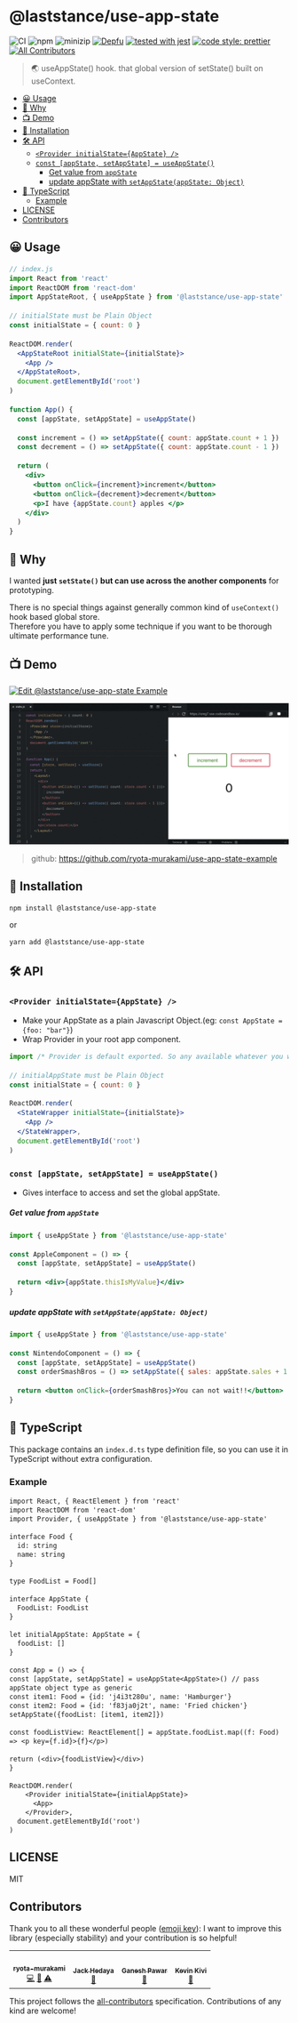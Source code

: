 # @laststance/use-app-state

![CI](https://github.com/laststance/use-app-state/workflows/CI/badge.svg) ![npm](https://img.shields.io/npm/v/@laststance/use-app-state) ![minizip](https://badgen.net/bundlephobia/minzip/@laststance/use-app-state) [![Depfu](https://badges.depfu.com/badges/7c09c0977aa273b25bebc74befdfbee9/overview.svg)](https://depfu.com/github/laststance/use-app-state?project_id=9896) [![tested with jest](https://img.shields.io/badge/tested_with-jest-99424f.svg)](https://github.com/facebook/jest) [![code style: prettier](https://img.shields.io/badge/code_style-prettier-ff69b4.svg?style=flat-square)](https://github.com/prettier/prettier) [![All Contributors](https://img.shields.io/badge/all_contributors-5-orange.svg?style=flat-square)](#contributors)

> 🌏 useAppState() hook. that global version of setState() built on useContext.

<!-- START doctoc generated TOC please keep comment here to allow auto update -->
<!-- DON'T EDIT THIS SECTION, INSTEAD RE-RUN doctoc TO UPDATE -->

- [😀 Usage](#-usage)
- [🤔 Why](#-why)
- [📺 Demo](#-demo)
- [💾 Installation](#-installation)
- [🛠 API](#%F0%9F%9B%A0-api)
  - [`<Provider initialState={AppState} />`](#provider-initialstateappstate-)
  - [`const [appState, setAppState] = useAppState()`](#const-appstate-setappstate--useappstate)
    - [Get value from `appState`](#get-value-from-appstate)
    - [update appState with `setAppState(appState: Object)`](#update-appstate-with-setappstateappstate-object)
- [📕 TypeScript](#-typescript)
  - [Example](#example)
- [LICENSE](#license)
- [Contributors](#contributors)

<!-- END doctoc generated TOC please keep comment here to allow auto update -->

## 😀 Usage

```jsx
// index.js
import React from 'react'
import ReactDOM from 'react-dom'
import AppStateRoot, { useAppState } from '@laststance/use-app-state'

// initialState must be Plain Object
const initialState = { count: 0 }

ReactDOM.render(
  <AppStateRoot initialState={initialState}>
    <App />
  </AppStateRoot>,
  document.getElementById('root')
)

function App() {
  const [appState, setAppState] = useAppState()

  const increment = () => setAppState({ count: appState.count + 1 })
  const decrement = () => setAppState({ count: appState.count - 1 })

  return (
    <div>
      <button onClick={increment}>increment</button>
      <button onClick={decrement}>decrement</button>
      <p>I have {appState.count} apples </p>
    </div>
  )
}
```

## 🤔 Why

I wanted **just `setState()` but can use across the another components** for prototyping.

There is no special things against generally common kind of `useContext()` hook based global store.  
Therefore you have to apply some technique if you want to be thorough ultimate performance tune.

## 📺 Demo

[![Edit @laststance/use-app-state Example](https://codesandbox.io/static/img/play-codesandbox.svg)](https://codesandbox.io/s/laststanceuse-app-state-example-1r0ff?fontsize=14&hidenavigation=1&theme=dark)

<a href="https://codesandbox.io/s/laststanceuse-app-state-example-1r0ff?fontsize=14&hidenavigation=1&theme=dark">![codesandbox](./images/codesandbox.gif)</a>

> github: https://github.com/ryota-murakami/use-app-state-example

## 💾 Installation

```sh
npm install @laststance/use-app-state
```

or

```sh
yarn add @laststance/use-app-state
```

## 🛠 API

### `<Provider initialState={AppState} />`

- Make your AppState as a plain Javascript Object.(eg: `const AppState = {foo: "bar"}`)
- Wrap Provider in your root app component.

```jsx
import /* Provider is default exported. So any available whatever you want */ StateWrapper from '@laststance/use-app-state'

// initialAppState must be Plain Object
const initialState = { count: 0 }

ReactDOM.render(
  <StateWrapper initialState={initialState}>
    <App />
  </StateWrapper>,
  document.getElementById('root')
)
```

### `const [appState, setAppState] = useAppState()`

- Gives interface to access and set the global appState.

##### Get value from `appState`

```jsx
import { useAppState } from '@laststance/use-app-state'

const AppleComponent = () => {
  const [appState, setAppState] = useAppState()

  return <div>{appState.thisIsMyValue}</div>
}
```

##### update appState with `setAppState(appState: Object)`

```jsx
import { useAppState } from '@laststance/use-app-state'

const NintendoComponent = () => {
  const [appState, setAppState] = useAppState()
  const orderSmashBros = () => setAppState({ sales: appState.sales + 1 })

  return <button onClick={orderSmashBros}>You can not wait!!</button>
}
```

## 📕 TypeScript

This package contains an `index.d.ts` type definition file, so you can use it in TypeScript without extra configuration.

### Example

```tsx
import React, { ReactElement } from 'react'
import ReactDOM from 'react-dom'
import Provider, { useAppState } from '@laststance/use-app-state'

interface Food {
  id: string
  name: string
}

type FoodList = Food[]

interface AppState {
  FoodList: FoodList
}

let initialAppState: AppState = {
  foodList: []
}

const App = () => {
const [appState, setAppState] = useAppState<AppState>() // pass appState object type as generic
const item1: Food = {id: 'j4i3t280u', name: 'Hamburger'}
const item2: Food = {id: 'f83ja0j2t', name: 'Fried chicken'}
setAppState({foodList: [item1, item2]})

const foodListView: ReactElement[] = appState.foodList.map((f: Food) => <p key={f.id}>{f}</p>)

return (<div>{foodListView}</div>)
}

ReactDOM.render(
    <Provider initialState={initialAppState}>
      <App>
    </Provider>,
  document.getElementById('root')
)
```

## LICENSE

MIT

## Contributors

Thank you to all these wonderful people ([emoji key](https://github.com/kentcdodds/all-contributors#emoji-key)):
I want to improve this library (especially stability) and your contribution is so helpful!

<!-- ALL-CONTRIBUTORS-LIST:START - Do not remove or modify this section -->
<!-- prettier-ignore-start -->
<!-- markdownlint-disable -->
<table>
  <tr>
    <td align="center"><a href="http://ryota-murakami.github.io/"><img src="https://avatars1.githubusercontent.com/u/5501268?s=400&u=7bf6b1580b95930980af2588ef0057f3e9ec1ff8&v=4" width="100px;" alt=""/><br /><sub><b>ryota-murakami</b></sub></a><br /><a href="https://github.com/laststance/use-app-state/commits?author=ryota-murakami" title="Code">💻</a> <a href="https://github.com/laststance/use-app-state/commits?author=ryota-murakami" title="Documentation">📖</a> <a href="https://github.com/laststance/use-app-state/commits?author=ryota-murakami" title="Tests">⚠️</a></td>
    <td align="center"><a href="https://github.com/jackHedaya"><img src="https://avatars0.githubusercontent.com/u/20172754?v=4" width="100px;" alt=""/><br /><sub><b>Jack Hedaya</b></sub></a><br /><a href="https://github.com/laststance/use-app-state/commits?author=jackHedaya" title="Documentation">📖</a></td>
    <td align="center"><a href="https://github.com/gnasamx"><img src="https://avatars3.githubusercontent.com/u/46209368?v=4" width="100px;" alt=""/><br /><sub><b>Ganesh Pawar</b></sub></a><br /><a href="https://github.com/laststance/use-app-state/commits?author=gnasamx" title="Documentation">📖</a></td>
    <td align="center"><a href="https://kevinkivi.com"><img src="https://avatars0.githubusercontent.com/u/6876030?v=4" width="100px;" alt=""/><br /><sub><b>Kevin Kivi</b></sub></a><br /><a href="https://github.com/laststance/use-app-state/commits?author=nake89" title="Documentation">📖</a></td>
  </tr>
</table>

<!-- markdownlint-enable -->
<!-- prettier-ignore-end -->
<!-- ALL-CONTRIBUTORS-LIST:END -->

This project follows the [all-contributors](https://github.com/kentcdodds/all-contributors) specification. Contributions of any kind are welcome!
